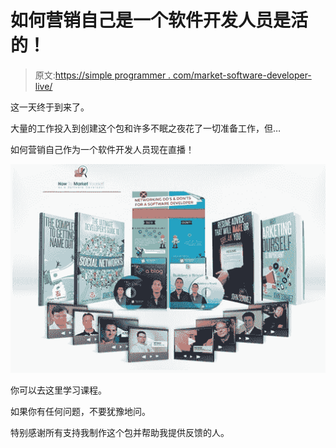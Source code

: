 # 如何营销自己是一个软件开发人员是活的！

> 原文:[https://simple programmer . com/market-software-developer-live/](https://simpleprogrammer.com/market-software-developer-live/)

这一天终于到来了。

大量的工作投入到创建这个包和许多不眠之夜花了一切准备工作，但…

如何营销自己作为一个软件开发人员现在直播！



![combo image 5](img/ca4b2fc8b04a242b9a31e225a56f6541.png "combo image 5")



你可以去这里学习课程。

如果你有任何问题，不要犹豫地问。

特别感谢所有支持我制作这个包并帮助我提供反馈的人。